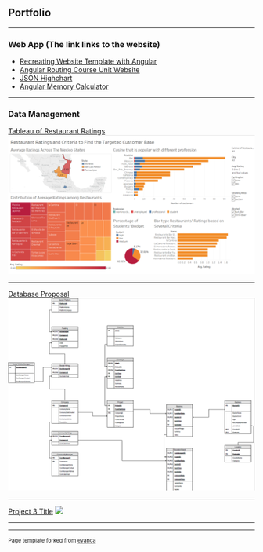 ## Portfolio

---

### Web App (The link links to the website)

- [Recreating Website Template with Angular](https://teradongenesis.github.io/Recreating_Website_Template/)
- [Angular Routing Course Unit Website](https://teradongenesis.github.io/Angular_Routing/)
- [JSON Highchart](https://teradongenesis.github.io/JSON_Highchart/)
- [Angular Memory Calculator](https://teradongenesis.github.io/Angular_Web_Calculator_With_Memory_Functions/)

---

### Data Management

[Tableau of Restaurant Ratings](/pdf/tableau.pdf)
<img src="images/tableau.PNG?raw=true"/>

---
[Database Proposal](/pdf/Kickstarter_Database_Proposal.pdf)
<img src="images/kickstarter.PNG?raw=true"/>

---
[Project 3 Title](http://example.com/)
<img src="images/dummy_thumbnail.jpg?raw=true"/>

---




---
<p style="font-size:11px">Page template forked from <a href="https://github.com/evanca/quick-portfolio">evanca</a></p>
<!-- Remove above link if you don't want to attibute -->
